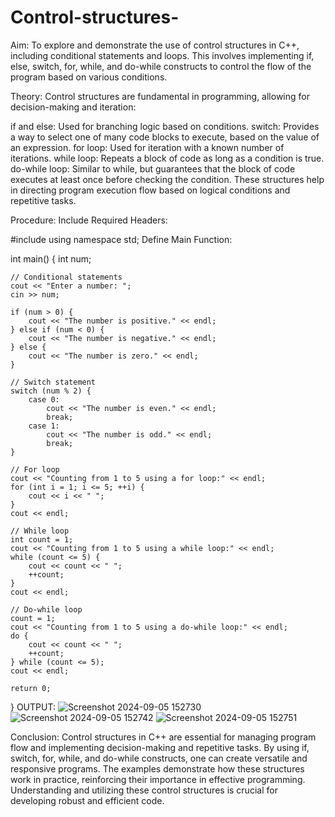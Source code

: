 # Control-structures-
Aim:
To explore and demonstrate the use of control structures in C++, including conditional statements and loops. This involves implementing if, else, switch, for, while, and do-while constructs to control the flow of the program based on various conditions.

Theory:
Control structures are fundamental in programming, allowing for decision-making and iteration:

if and else: Used for branching logic based on conditions.
switch: Provides a way to select one of many code blocks to execute, based on the value of an expression.
for loop: Used for iteration with a known number of iterations.
while loop: Repeats a block of code as long as a condition is true.
do-while loop: Similar to while, but guarantees that the block of code executes at least once before checking the condition.
These structures help in directing program execution flow based on logical conditions and repetitive tasks.

Procedure:
Include Required Headers:

#include <iostream>
using namespace std;
Define Main Function:


int main() {
    int num;
    
    // Conditional statements
    cout << "Enter a number: ";
    cin >> num;

    if (num > 0) {
        cout << "The number is positive." << endl;
    } else if (num < 0) {
        cout << "The number is negative." << endl;
    } else {
        cout << "The number is zero." << endl;
    }

    // Switch statement
    switch (num % 2) {
        case 0:
            cout << "The number is even." << endl;
            break;
        case 1:
            cout << "The number is odd." << endl;
            break;
    }

    // For loop
    cout << "Counting from 1 to 5 using a for loop:" << endl;
    for (int i = 1; i <= 5; ++i) {
        cout << i << " ";
    }
    cout << endl;

    // While loop
    int count = 1;
    cout << "Counting from 1 to 5 using a while loop:" << endl;
    while (count <= 5) {
        cout << count << " ";
        ++count;
    }
    cout << endl;

    // Do-while loop
    count = 1;
    cout << "Counting from 1 to 5 using a do-while loop:" << endl;
    do {
        cout << count << " ";
        ++count;
    } while (count <= 5);
    cout << endl;

    return 0;
}
OUTPUT:
![Screenshot 2024-09-05 152730](https://github.com/user-attachments/assets/36f62181-d509-4d01-8c13-fdfefd140731)
![Screenshot 2024-09-05 152742](https://github.com/user-attachments/assets/60e4edd1-8adb-44e4-9089-ab9bf7c09164)
![Screenshot 2024-09-05 152751](https://github.com/user-attachments/assets/45ec8104-9592-4ca9-b6b6-4012b001e88a)

Conclusion:
Control structures in C++ are essential for managing program flow and implementing decision-making and repetitive tasks. By using if, switch, for, while, and do-while constructs, one can create versatile and responsive programs. The examples demonstrate how these structures work in practice, reinforcing their importance in effective programming. Understanding and utilizing these control structures is crucial for developing robust and efficient code.
